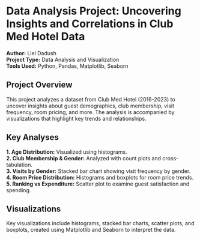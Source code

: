 # **Data Analysis Project: Uncovering Insights and Correlations in Club Med Hotel Data**
**Author:** Liel Dadush  
**Project Type:** Data Analysis and Visualization  
**Tools Used:** Python, Pandas, Matplotlib, Seaborn

## Project Overview
This project analyzes a dataset from Club Med Hotel (2016-2023) to uncover insights about guest demographics, club membership, visit frequency, room pricing, and more. The analysis is accompanied by visualizations that highlight key trends and relationships.

## Key Analyses
**1. Age Distribution:** Visualized using histograms.  
**2. Club Membership & Gender:** Analyzed with count plots and cross-tabulation.  
**3. Visits by Gender:** Stacked bar chart showing visit frequency by gender.  
**4. Room Price Distribution:** Histograms and boxplots for room price trends.  
**5. Ranking vs Expenditure:** Scatter plot to examine guest satisfaction and spending.  
## Visualizations
Key visualizations include histograms, stacked bar charts, scatter plots, and boxplots, created using Matplotlib and Seaborn to interpret the data.

